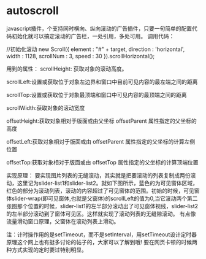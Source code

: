 autoscroll
==========

javascript插件，个支持同时横向、纵向滚动的广告插件，只要一句简单的配置代码初始化就可以搞定滚动的广告栏，一处引用，多处可用。
调用代码：

//初始化滚动
new Scroll({
	element : "#" + target,
	direction : 'horizontal',
	width : 1128,
	scrollNum : 3,
	speed : 30
}).scrollHorizontal();

用到的属性：
scrollHeight: 获取对象的滚动高度。

scrollLeft:设置或获取位于对象左边界和窗口中目前可见内容的最左端之间的距离

scrollTop:设置或获取位于对象最顶端和窗口中可见内容的最顶端之间的距离

scrollWidth:获取对象的滚动宽度

offsetHeight:获取对象相对于版面或由父坐标 offsetParent 属性指定的父坐标的高度

offsetLeft:获取对象相对于版面或由 offsetParent 属性指定的父坐标的计算左侧位置

offsetTop:获取对象相对于版面或由 offsetTop 属性指定的父坐标的计算顶端位置 

实现原理：
要实现图片列表的无缝滚动，其实就是把要滚动的列表复制成两份滚动，这里记为slider-list1和slider-list2。就如下图所示，蓝色的为可见窗体区域，红色的部分为滚动列表，滚动的内容超过了可见窗体的范围。初始的时候，可见窗体slider-wrap(即可见窗体,也就是父窗体)的scrollLeft的值为0,当它滚动两个第二张图那个位置的时候，slider-list1的左半部分滚动出了可见窗体视线，slider-list2的左半部分滚动到了窗体可见区。这样就实现了滚动列表的无缝隙滚动。
有点像流量滑动窗口原理，父窗体在滚动列表上滑动。
 

注：计时操作用的是setTimeout，而不是setInterval，用setTimeout设计定时器原理这个网上也有挺多讨论的帖子的，大家可以了解到哦! 要在网页卡顿的时候两种方式实现的定时要过特别明显。
